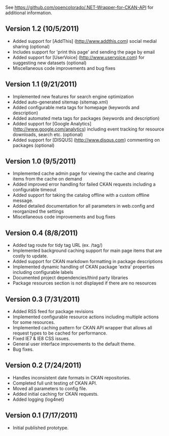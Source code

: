 ﻿See https://github.com/opencolorado/.NET-Wrapper-for-CKAN-API for additional information.

## Version 1.2 (10/5/2011)
* Added support for [AddThis] (http://www.addthis.com) social medial sharing (optional)
 * Includes support for 'print this page' and sending the page by email
* Added support for [UserVoice] (http://www.uservoice.com) for suggesting new datasets (optional)
* Miscellaneous code improvements and bug fixes

## Version 1.1 (9/21/2011)
* Implemented new features for search engine optimization
 * Added auto-generated sitemap (sitemap.xml)
 * Added configurable meta tags for homepage (keywords and description)
 * Added automated meta tags for packages (keywords and description)
* Added support for [Google Analytics] (http://www.google.com/analytics) including event tracking for resource downloads, search etc. (optional)
* Added support for [DISQUS] (http://www.disqus.com) commenting on packages (optional)

## Version 1.0 (9/5/2011)
* Implemented cache admin page for viewing the cache and clearing items from the cache on demand
* Added improved error handling for failed CKAN requests including a configurable timeout
* Added support for taking the catalog offline with a custom offline message.
* Added detailed documentation for all parameters in web.config and reorganized the settings
* Miscellaneous code improvements and bug fixes

## Version 0.4 (8/8/2011)
* Added tag route for tidy tag URL (ex. /tag/<tag>)
* Implemented background caching support for main page items that are costly to update.
* Added support for CKAN markdown formatting in package descriptions
* Implemented dynamic handling of CKAN package 'extra' properties including configurable labels
* Documented project dependencies/third party libraries
* Package resources section is not displayed if there are no resources

## Version 0.3 (7/31/2011)
* Added RSS feed for package revisions
* Implemented configurable resource actions including multiple actions for some resources.
* Implemented caching pattern for CKAN API wrapper that allows all request types to be cached for performance.
* Fixed IE7 & IE8 CSS issues.
* General user interface improvements to the default theme.
* Bug fixes.

## Version 0.2 (7/24/2011)
* Handles inconsistent date formats in CKAN repositories.
* Completed full unit testing of CKAN API.
* Moved all parameters to config file.
* Added initial caching for CKAN requests.
* Added logging (log4net)

## Version 0.1 (7/17/2011)
* Initial published prototype.
